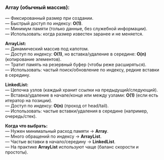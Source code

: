 ### **Array (обычный массив):**  
— Фиксированный размер при создании.  
— Быстрый доступ по индексу: **O(1)**.  
— Минимум памяти (только данные, без служебной информации).  
— Использовать: когда размер известен заранее и не меняется.  

**ArrayList:**  
— Динамический массив под капотом.  
— Доступ по индексу: **O(1)**, но вставка/удаление в середине: **O(n)** (копирование элементов).  
— Тратит память на резервный буфер (чтобы реже расширяться).  
— Использовать: частый поиск/обновление по индексу, редкие вставки в середину.  

**LinkedList:**  
— Цепочка узлов (каждый хранит ссылки на предыдущий/следующий).  
— Вставка/удаление в начале/конце или между узлами: **O(1)** (если есть итератор на позиции).  
— Доступ по индексу: **O(n)** (проход от head/tail).  
— Использовать: частые вставки/удаления в середине (например, очередь/стек).  

**Когда что выбрать:**  
— Нужен минимальный расход памяти → **Array**.  
— Много обращений по индексу → **ArrayList**.  
— Частые вставки в начало/середину → **LinkedList**.  
— На практике **ArrayList** используют чаще (баланс скорости и простоты).
